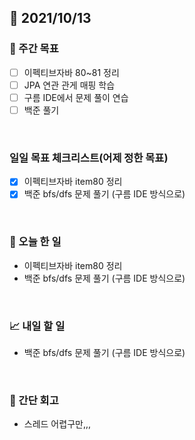 ## 📅 2021/10/13


### 👏 주간 목표
- [ ] 이펙티브자바 80~81 정리
- [ ] JPA 연관 관게 매핑 학습
- [ ] 구름 IDE에서 문제 풀이 연습
- [ ] 백준 풀기

<br/>

### 일일 목표 체크리스트(어제 정한 목표)

- [x] 이펙티브자바 item80 정리
- [x] 백준 bfs/dfs 문제 풀기 (구름 IDE 방식으로)

<br/>

### 💯 오늘 한 일

- 이펙티브자바 item80 정리
- 백준 bfs/dfs 문제 풀기 (구름 IDE 방식으로)



<br/>

### 📈 내일 할 일

- 백준 bfs/dfs 문제 풀기 (구름 IDE 방식으로)

<br/>

### 🤔 간단 회고

- 스레드 어렵구만,,,

  

